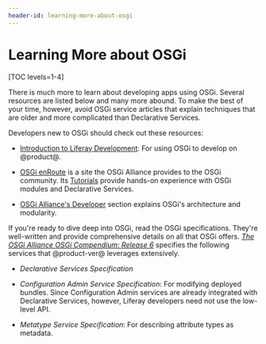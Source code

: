 ```yaml
---
header-id: learning-more-about-osgi
---
```


# Learning More about OSGi

[TOC levels=1-4]

There is much more to learn about developing apps using OSGi. Several resources
are listed below and many more abound. To make the best of your time, however,
avoid OSGi service articles that explain techniques that are older and more
complicated than Declarative Services.

Developers new to OSGi should check out these resources:

-   [Introduction to Liferay Development](/docs/7-1/tutorials/-/knowledge_base/t/introduction-to-liferay-development): 
    For using OSGi to develop on @product@.

-   [OSGi enRoute](http://enroute.osgi.org/) is a site the OSGi Alliance
    provides to the OSGi community. Its
    [Tutorials](https://enroute.osgi.org/Tutorial/)
    provide hands-on experience with OSGi modules and Declarative Services.

-   [OSGi Alliance's Developer](https://www.osgi.org/developer) section
    explains OSGi's architecture and modularity. 

If you're ready to dive deep into OSGi, read the OSGi specifications. They're
well-written and provide comprehensive details on all that OSGi offers.
[*The OSGi Alliance OSGi Compendium: Release 6*](https://osgi.org/download/r6/osgi.cmpn-6.0.0.pdf)
specifies the following services that @product-ver@ leverages extensively.

-   *Declarative Services Specification*

-   *Configuration Admin Service Specification*: For modifying deployed
    bundles. Since Configuration Admin services are already integrated with
    Declarative Services, however, Liferay developers need not use the low-level
    API.

-   *Metatype Service Specification*: For describing attribute types as metadata.
